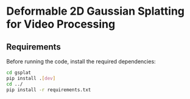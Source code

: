 # **Deformable 2D Gaussian Splatting for Video Processing**

## **Requirements**
Before running the code, install the required dependencies:

```bash
cd gsplat
pip install .[dev]
cd ../
pip install -r requirements.txt
